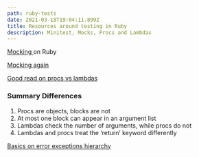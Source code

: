 ```yaml
---
path: ruby-tests
date: 2021-03-18T19:04:11.899Z
title: Resources around testing in Ruby
description: Minitest, Mocks, Procs and Lambdas
---
```

[Mocking ](https://blog.carbonfive.com/better-mocking-in-ruby/)on Ruby

[Mocking again](https://semaphoreci.com/community/tutorials/mocking-in-ruby-with-minitest)

[](https://blog.carbonfive.com/better-mocking-in-ruby/)

[Good read on procs vs lambdas](https://blog.awaxman.com/what-is-the-difference-between-a-block-a-proc-and-a-lambda-in-ruby)



###  Summary Differences

1. Procs are objects, blocks are not
2. At most one block can appear in an argument list
3. Lambdas check the number of arguments, while procs do not
4. Lambdas and procs treat the ‘return’ keyword differently



[Basics on error exceptions hierarchy]([](https://blog.awaxman.com/what-is-the-difference-between-a-block-a-proc-and-a-lambda-in-ruby)https://www.honeybadger.io/blog/understanding-the-ruby-exception-hierarchy/)